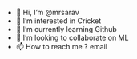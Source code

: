 - 👋 Hi, I’m @mrsarav
- 👀 I’m interested in Cricket
- 🌱 I’m currently learning Github
- 💞️ I’m looking to collaborate on ML
- 📫 How to reach me ? email

<!---
mrsarav/mrsarav is a ✨ special ✨ repository because its `README.md` (this file) appears on your GitHub profile.
You can click the Preview link to take a look at your changes.
--->
